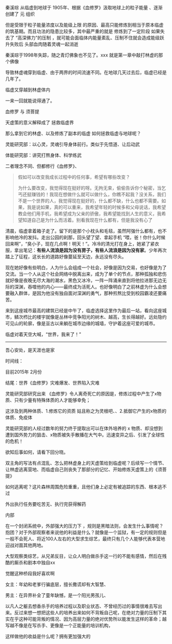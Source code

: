 秦溪琮 从临虚到地球于 1905年、根据《血修罗》汲取地球上的粒子能量 、逐渐创建了 元 组织

但是受限于粒子能量浓度以及能级上限 的原因、最高只能修炼到相当于原本临虚的筑基期。而且功法的隐患比较多，其中最严重的就是 修炼到了一定阶段 如果失去了 “高深佛力”的压制 ，就可能会面临体内能量紊乱、压制不住就会造成能级跃升失败后 头部血肉随着灵魂一起消逝



秦溪琮于1998年失踪，随之青灯佛象也不见了。xxx 就是第一章中敲打林虚的那个佛像

导致林虚魂穿到临虚、由于两界的时间流速不同。在地球几天过去后，临虚已经是几年了。

临虚又穿越到林虚体内 

一来一回就能说得通了。

血修罗 与 须菩提 

天虚策的意义解释成了 拯救临虚界

那么拿到它的林虚、以及修炼了副本的临虚 如何拯救临虚与地球呢？



灵能研究部：以心灵，灵魂引导身体前行。类似于先悟道、让后动武

体能研究部：讲究打熬身体、科学练武

二者理念不同、但都修行《血修罗》、



>假如可以改变我成长过程中的任何事，希望有哪些改变？
>
>为什么要改变，我觉得现在挺好的呀。无拘无束，偷偷告诉你个秘密，当乞丐还挺赚钱的！我现在想做什么就可以做什么，你瞧不起我？没关系，我们不是一个世界的人，我觉得现在挺好的，什么都不缺，什么也都不需要。如果，我是说如果，真的可以重来，我希望年轻的时候多和父母说话，我希望教会他们用手机，我希望成为父亲的骄傲，我希望能找到人生的意义，我希望知道自己是为什么而活着。别看我现在什么都有，但是我没有心了

清晨，临虚拿着箱子走了。留下的是那个小枕头和毛毯，虽然阿强什么都有，也不影响他冷的发抖。走出公园的刹那，回头望了望、拿起手机 “喂，爸！你什么时候回来啊”，“臭小子，现在几点啊！明天！”。冷冷的清光打在身上，她紧了紧衣服，拿出笔记：**有些人流浪是因为没有房子，有些人流浪是因为没有家**。少年再次踏上了征程，这长长的道路好像蔓延至天边，永远没有尽头。

现在她好像有些明白，人为什么会组成一个社会，好像是因为交易，也好像是为了交流。当一个人从这个社会网络中脱离出来，成为了单个的节点，那种孤独和悲伤就好像是夜晚无尽大海的潮水，黑色又冰冷，一阵一阵涌来直到将他拉进那无边无际的深渊，吞噬他的内心——最终成为活死人。也好像明白了之前林虚为什么会想要融入群体，是因为他没有独自面对深渊的勇气，那种煎熬比受到校园霸凌还要痛苦。

来到这座城市最高的建筑已经是中午了，临虚选择这里作为最后一站，看向这座城市，鳞次栉比的楼宇就像是丛林中竞争阳光的树木、越高，生长得越好。远处隐约可见山的轮廓，像是亘古以来躺在城市边缘的城墙，守护着这座可爱的城市。



临虚对着天空大喊，“世界，我来了！”

---

吾心安处，是天涯也是家





时间线：

目前2015年 2月份



结尾：世界《血修罗》灾难爆发、世界陷入灾难

灵能研究部研究出来 《血修罗》令人离奇死亡的原因是，修炼过程中产生了x物质、只有少量有特殊体质的人才能够幸免；

这涉及到两种体质、1.修炼它的资质 姑且称之为灵根吧、、2.抵御它产生的x物质的体质、免疫体

灵能研究部的人经过数年的努力终于提取出可以在体外培养的 x 物质、却没想到遭到国外势力的狙击、x物质被失手散播在大气中。迅速变异之后、引发了全球性的危机！

欲知后事如何，请看下回分晓。



双主角的写法有点混乱、怎么把林虚身上的天虚策给到临虚呢？后续写一个情节、让林虚逃离营地、而临虚自己则丧失了那部分的记忆、开始修炼天虚策上的《须菩提》











如何逃离呢？这片森林周围危险重重，且他们身上必定有被追踪的东西、根本逃不过

外出执行任务要吃苦无、执行完获得解药

内部





在一个封闭系统中，外部强大的压力下 ，规则是黑暗法则，会发生什么事情呢？ 抱团？对于外部观察者来说他的利益是什么？就像是一个监狱，有一定的规则但是一般不会死人、将近100人左右的大型求生综艺，最终只有几个人能够代表本营地迎战对面其他两地。

大型观察类综艺，从兄弟反目，让众人明白做杀手这一行的不能有感情，然后在残酷的厮杀和剧本中独自xx



觉醒这种桥段我好喜欢啊



女主：年幼和老爹行骗底层，擅长撒谎却有大智慧、

男主：在异界补全了童年缺憾，是一个阳光男孩儿、



以凡人之躯去想香杀手的培养过程以及职业状态、不曾经历过的事情很难去写出来。反过来想一想把这些人的培养出来如何不背叛自己呢，在绝对力量的压制下其实在乎这种可能背叛的情况、因为高层力量的绝对优势所以能发生这样的革命；越写越不像是在写杀手、更像是一个正能量的培训机构，

这样做他的收益是什么呢？拥有更加强大的



